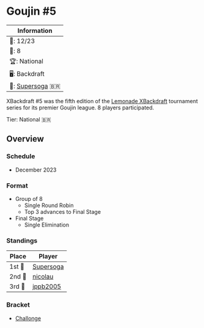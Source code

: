 # Goujin #5

|Information|
|-|
|:calendar:: 12/23|
|:busts_in_silhouette:: 8|
|:trophy:: National|
|:desktop_computer:: Backdraft|
|:1st_place_medal:: [Supersoga](../../players/brazilian/supersoga.md) :brazil:|

XBackdraft #5 was the fifth edition of the [Lemonade XBackdraft](xbdmain.md) tournament series for its premier Goujin league.
8 players participated.

Tier: National :brazil:

## Overview

### Schedule
- December 2023

### Format
- Group of 8
    - Single Round Robin 
    - Top 3 advances to Final Stage
- Final Stage
    - Single Elimination

### Standings

|Place|Player|
|-|-|
|1st :1st_place_medal:| [Supersoga](../../players/brazilian/supersoga.md) |
|2nd :2nd_place_medal:| [nicolau](../../players/brazilian/nicolau.md) |
|3rd :3rd_place_medal:| [jppb2005](../../players/brazilian/jppb2005.md) |

### Bracket
- [Challonge](https://challonge.com/XBD5)